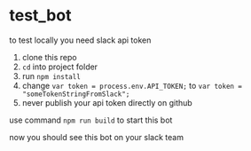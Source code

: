# test_bot

to test locally you need slack api token

1. clone this repo
2. `cd` into project folder
3. run `npm install`
4. change `var token = process.env.API_TOKEN;` to `var token = "someTokenStringFromSlack";`
5. never publish your api token directly on github 

use command `npm run build` to start this bot

now you should see this bot on your slack team

